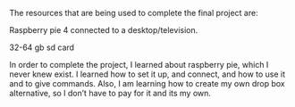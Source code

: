 The resources that are being used to complete the final project are:

Raspberry pie 4 connected to a desktop/television.

32-64 gb sd card

In order to complete the project, I learned about raspberry pie, which I never knew exist. I learned how to set it up, and connect, and how to use it and to give commands. Also, I am learning how to create my own drop box alternative, so I don’t have to pay for it and its my own. 